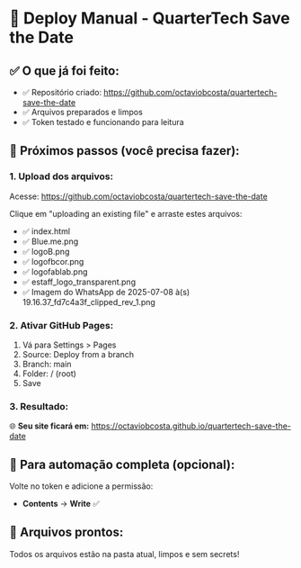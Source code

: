# 🚀 Deploy Manual - QuarterTech Save the Date

## ✅ O que já foi feito:
- ✅ Repositório criado: https://github.com/octaviobcosta/quartertech-save-the-date
- ✅ Arquivos preparados e limpos
- ✅ Token testado e funcionando para leitura

## 🔧 Próximos passos (você precisa fazer):

### 1. Upload dos arquivos:
Acesse: https://github.com/octaviobcosta/quartertech-save-the-date

Clique em "uploading an existing file" e arraste estes arquivos:
- ✅ index.html
- ✅ Blue.me.png
- ✅ logoB.png
- ✅ logofbcor.png
- ✅ logofablab.png
- ✅ estaff_logo_transparent.png
- ✅ Imagem do WhatsApp de 2025-07-08 à(s) 19.16.37_fd7c4a3f_clipped_rev_1.png

### 2. Ativar GitHub Pages:
1. Vá para Settings > Pages
2. Source: Deploy from a branch
3. Branch: main
4. Folder: / (root)
5. Save

### 3. Resultado:
🌐 **Seu site ficará em:** https://octaviobcosta.github.io/quartertech-save-the-date

## 🔑 Para automação completa (opcional):
Volte no token e adicione a permissão:
- **Contents** → **Write** ✅

## 📁 Arquivos prontos:
Todos os arquivos estão na pasta atual, limpos e sem secrets!